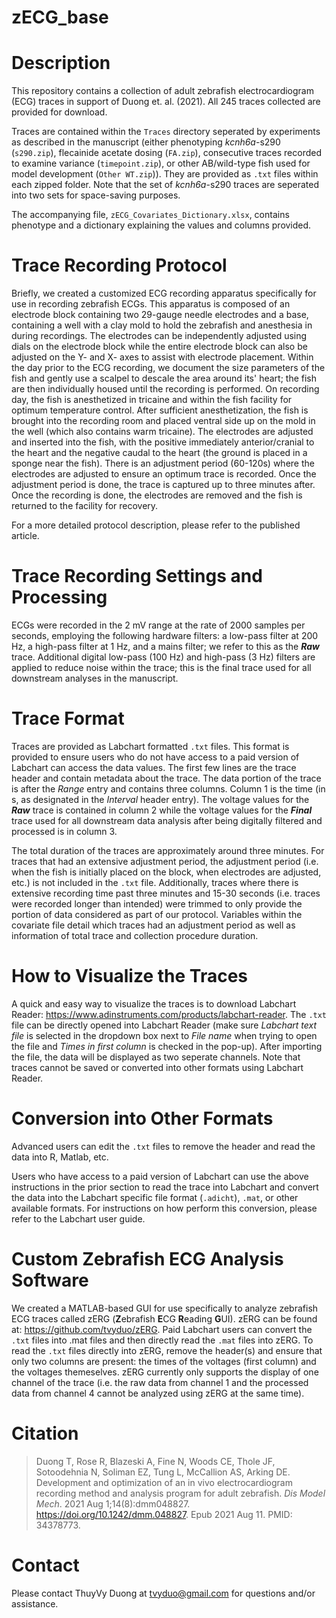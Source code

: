 # zECG_base

# Description
This repository contains a collection of adult zebrafish electrocardiogram (ECG) traces in support of Duong et. al. (2021). All 245 traces collected are provided for download.

Traces are contained within the `Traces` directory seperated by experiments as described in the manuscript (either phenotyping *kcnh6a*-s290 (`s290.zip`), flecainide acetate dosing (`FA.zip`), consecutive traces recorded to examine variance (`timepoint.zip`), or other AB/wild-type fish used for model development (`Other WT.zip`)). They are provided as `.txt` files within each zipped folder. Note that the set of *kcnh6a*-s290 traces are seperated into two sets for space-saving purposes.

The accompanying file, `zECG_Covariates_Dictionary.xlsx`, contains phenotype and a dictionary explaining the values and columns provided.

# Trace Recording Protocol
Briefly, we created a customized ECG recording apparatus specifically for use in recording zebrafish ECGs. This apparatus is composed of an electrode block containing two 29-gauge needle electrodes and a base, containing a well with a clay mold to hold the zebrafish and anesthesia in during recordings. The electrodes can be independently adjusted using dials on the electrode block while the entire electrode block can also be adjusted on the Y- and X- axes to assist with electrode placement. Within the day prior to the ECG recording, we document the size parameters of the fish and gently use a scalpel to descale the area around its' heart; the fish are then individually housed until the recording is performed. On recording day, the fish is anesthetized in tricaine and within the fish facility for optimum temperature control. After sufficient anesthetization, the fish is brought into the recording room and placed ventral side up on the mold in the well (which also contains warm tricaine). The electrodes are adjusted and inserted into the fish, with the positive immediately anterior/cranial to the heart and the negative caudal to the heart (the ground is placed in a sponge near the fish). There is an adjustment period (60-120s) where the electrodes are adjusted to ensure an optimum trace is recorded. Once the adjustment period is done, the trace is captured up to three minutes after. Once the recording is done, the electrodes are removed and the fish is returned to the facility for recovery.

For a more detailed protocol description, please refer to the published article.

# Trace Recording Settings and Processing
ECGs were recorded in the 2 mV range at the rate of 2000 samples per seconds, employing the following hardware filters: a low-pass filter at 200 Hz, a 
high-pass filter at 1 Hz, and a mains filter; we refer to this as the _**Raw**_ trace. Additional digital low-pass (100 Hz) and high-pass (3 Hz) filters are applied to reduce noise within the trace; this is the final trace used for all downstream analyses in the manuscript.

# Trace Format
Traces are provided as Labchart formatted `.txt` files. This format is provided to ensure users who do not have access to a paid version of Labchart can access the data values. The first few lines are the trace header and contain metadata about the trace. The data portion of the trace is after the *Range* entry and contains three columns. Column 1 is the time (in s, as designated in the *Interval* header entry). The voltage values for the _**Raw**_ trace is contained in column 2 while the voltage values for the  _**Final**_ trace used for all downstream data analysis after being digitally filtered and processed is in column 3.

The total duration of the traces are approximately around three minutes. For traces that had an extensive adjustment period, the adjustment period (i.e. when the fish is initially placed on the block, when electrodes are adjusted, etc.) is not included in the `.txt` file. Additionally, traces where there is extensive recording time past three minutes and 15-30 seconds (i.e. traces were recorded longer than intended) were trimmed to only provide the portion of data considered as part of our protocol. Variables within the covariate file detail which traces had an adjustment period as well as information of total trace and collection procedure duration.

# How to Visualize the Traces
A quick and easy way to visualize the traces is to download Labchart Reader: https://www.adinstruments.com/products/labchart-reader. The `.txt` file can be directly opened into Labchart Reader (make sure *Labchart text file* is selected in the dropdown box next to *File name* when trying to open the file and *Times in first column* is checked in the pop-up). After importing the file, the data will be displayed as two seperate channels. Note that traces cannot be saved or converted into other formats using Labchart Reader.

# Conversion into Other Formats
Advanced users can edit the `.txt` files to remove the header and read the data into R, Matlab, etc.

Users who have access to a paid version of Labchart can use the above instructions in the prior section to read the trace into Labchart and convert the data into the Labchart specific file format (`.adicht`), `.mat`, or other available formats. For instructions on how perform this conversion, please refer to the Labchart user guide.

# Custom Zebrafish ECG Analysis Software
We created a MATLAB-based GUI for use specifically to analyze zebrafish ECG traces called zERG (**Z**ebrafish **E**CG **R**eading **G**UI). zERG can be found at: https://github.com/tvyduo/zERG. Paid Labchart users can convert the `.txt` files into .mat files and then directly read the `.mat` files into zERG. To read the `.txt` files directly into zERG, remove the header(s) and ensure that only two columns are present: the times of the voltages (first column) and the voltages themeselves. zERG currently only supports the display of one channel of the trace (i.e. the raw data from channel 1 and the processed data from channel 4 cannot be analyzed using zERG at the same time).

# Citation
>Duong T, Rose R, Blazeski A, Fine N, Woods CE, Thole JF, Sotoodehnia N, Soliman EZ, Tung L, McCallion AS, Arking DE. Development and optimization of an in vivo electrocardiogram recording method and analysis program for adult zebrafish. *Dis Model Mech*. 2021 Aug 1;14(8):dmm048827. https://doi.org/10.1242/dmm.048827. Epub 2021 Aug 11. PMID: 34378773.

# Contact
Please contact ThuyVy Duong at tvyduo@gmail.com for questions and/or assistance.

